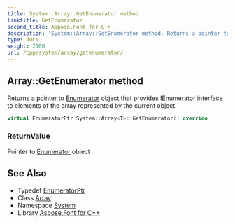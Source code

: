 ```yaml
---
title: System::Array::GetEnumerator method
linktitle: GetEnumerator
second_title: Aspose.Font for C++
description: 'System::Array::GetEnumerator method. Returns a pointer to Enumerator object that provides IEnumerator interface to elements of the array represented by the current object in C++.'
type: docs
weight: 2100
url: /cpp/system/array/getenumerator/
---
```

## Array::GetEnumerator method


Returns a pointer to [Enumerator](../enumerator/) object that provides IEnumerator interface to elements of the array represented by the current object.

```cpp
virtual EnumeratorPtr System::Array<T>::GetEnumerator() override
```


### ReturnValue

Pointer to [Enumerator](../enumerator/) object

## See Also

* Typedef [EnumeratorPtr](../enumeratorptr/)
* Class [Array](../)
* Namespace [System](../../)
* Library [Aspose.Font for C++](../../../)
